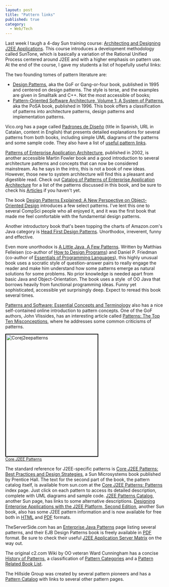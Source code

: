 ```yaml
---
layout: post
title: "Pattern links"
published: true
category:
  - Web/Tech
---
```

<p>Last week I taugh a 4-day Sun training course: <a href="http://www.sun.com/training/catalog/courses/SL-425.xml">Architecting and Designing J2EE Applications</a>. This course introduces a development methodology called SunTone, which is basically a variation of the Rational Unified Process centered around J2EE and with a higher emphasis on pattern use. At the end of the course, I gave my students a list of hopefully useful links:</p>

<p>The two founding tomes of pattern literature are:</p>

<ul><li><a href="http://www.amazon.com/exec/obidos/tg/detail/-/0201633612/102-4255609-9112933?v=glance">Design Patterns</a>, aka the GoF or Gang-or-four book, published in 1995 and centered on design patterns. The style is terse, and the examples are given in Smalltalk and C++. Not the most accessible of books;</li>

<li><a href="http://www.amazon.com/exec/obidos/tg/detail/-/0471958697/102-4255609-9112933?v=glance">Pattern-Oriented Software Architecture, Volume 1: A System of Patterns</a>, aka the PoSA book, published in 1996. This book offers a classification of patterns into architecture patterns, design patterns and implementation patterns.</li></ul>

<p>Vico.org has a page called <a href="http://www.vico.org/pages/PatronsDisseny.html">Padrones de Diseño</a> (title in Spanish, URL in Catalan, content in English) that presents detailed explanations for several patterns from both books, including simple UML diagrams of the patterns and some sample code. They also have a list of <a href="http://www.vico.org/pages/Sitios_www/vico_sitios_Patterns.html">useful pattern links</a>.<br /> </p>

<p><a href="http://www.amazon.com/exec/obidos/ASIN/0321127420/104-4049655-7455156">Patterns of Enterprise Application Architecture</a>, published in 2002, is another accessible Martin Fowler book and a good introduction to several architecture patterns and concepts that can now be considered mainstream. As he says in the intro, this is not a book of new ideas. However, those new to system architecture will find this a pleasant and digestible read. Check out <a href="http://www.martinfowler.com/eaaCatalog/">Catalog of Patterns of Enterprise Application Architecture</a> for a list of the patterns discussed in this book, and be sure to check his <a href="http://martinfowler.com/articles.html">Articles</a> if you haven't yet.</p>

<p>The book <a href="http://www.netobjectives.com/dpexplained/">Design Patterns Explained: A New Perspective on Object-Oriented Design</a> introduces a few select patterns. I've lent this one to several CompSci people who all enjoyed it, and it was the first book that made me feel comfortable with the fundamental design patterns.<br /> </p>

<p>Another introductory book that's been topping the charts of Amazon.com's Java category is <a href="http://www.amazon.com/exec/obidos/tg/detail/-/0596007124/104-4049655-7455156?v=glance">Head First Design Patterns</a>. Unorthodox, irreverent, funny and effective.</p>

<p>Even more unorthodox is <a href="http://mitpress.mit.edu/catalog/item/default.asp?tid=3609&amp;ttype=2">A Little Java, A Few Patterns</a>. Written by Matthias Felleisen (co-author of <a href="http://mitpress.mit.edu/catalog/author/default.asp?aid=553">How to Design Programs</a>) and Daniel P. Friedman (co-author of <a href="http://mitpress.mit.edu/catalog/item/default.asp?ttype=2&amp;tid=3620">Essentials of Programming Languages</a>), this highly unusual book uses a socratic style of question-answer pairs to really engage the reader and make him understand how some patterns emerge as natural solutions for some problems. No prior knowledge is needed apart from basic Java and Object-Orientation. The book uses a style&nbsp; of OO Java that borrows heavily from functional programming ideas. Funny yet sophisticated, accessible yet surprisingly deep. Expect to reread this book several times.</p>

<p><a href="http://www.cmcrossroads.com/bradapp/docs/patterns-intro.html">Patterns and Software: Essential Concepts and Terminology</a> also has a nice self-contained online introduction to pattern concepts. One of the GoF authors, John Vlissides, has an interesting article called <a href="http://www.research.ibm.com/designpatterns/pubs/top10misc.html">Patterns: The Top Ten Misconceptions</a>, where he addresses some common criticisms of patterns.</p>

<p><a href="http://java.sun.com/blueprints/corej2eepatterns/Patterns/index.html" title="Core J2EE Patterns"><img width="290" height="384" border="0" alt="Corej2eepatterns" title="Corej2eepatterns" src="http://olifante.blogs.com/covil/images/corej2eepatterns.gif" style="border: 2px solid rgb(0, 0, 0);" /></a><br /><span style="font-size: 0.9em; margin-top: 0px;"><a href="http://java.sun.com/blueprints/corej2eepatterns/Patterns/index.html">Core J2EE Patterns</a></span></p>

<p>The standard reference for J2EE-specific patterns is <a href="http://www.amazon.com/gp/product/0131422464/102-4255609-9112933?v=glance&amp;n=283155">Core J2EE Patterns: Best Practices and Design Strategies</a>, a Sun Microsystems book published by Prentice Hall. The text for the second part of the book, the pattern catalog itself, is available from sun.com at the <a href="http://java.sun.com/blueprints/corej2eepatterns/Patterns/index.html">Core J2EE Patterns: Patterns</a> index page. Just click on each pattern to access its detailed description, complete with UML diagrams and sample code. <a href="http://java.sun.com/blueprints/patterns/catalog.html">J2EE Patterns Catalog</a>, another Sun page, has links to some alternative descriptions. <a href="http://java.sun.com/blueprints/guidelines/designing_enterprise_applications_2e/">Designing Enterprise Applications with the J2EE Platform, Second Edition</a>, another Sun book, also has some J2EE pattern information and is now available for free both in <a href="http://java.sun.com/blueprints/guidelines/designing_enterprise_applications_2e/DEA2eTOC.html">HTML</a> and <a href="http://javashoplm.sun.com/ECom/docs/Welcome.jsp?StoreId=22&amp;PartDetailId=7036-design_ent_app-2.0-oth-JPR&amp;SiteId=JSC&amp;TransactionId=noreg">PDF</a> formats.</p>

<p>TheServerSide.com has an <a href="http://www.theserverside.com/patterns/index.tss">Enterprise Java Patterns</a> page listing several patterns, and their EJB Design Patterns book is freely available in <a href="http://www.theserverside.com/books/wiley/EJBDesignPatterns/downloads/ejbdesignpatterns.pdf">PDF</a> format. Be sure to check their useful <a href="http://www.theserverside.com/reviews/matrix.tss">J2EE Application Server Matrix</a> on the way out.</p>

<p>The original c2.com Wiki by OO veteran Ward Cunningham has a concise <a href="http://c2.com/cgi/wiki?HistoryOfPatterns">History of Patterns</a>, a classification of <a href="http://c2.com/cgi/wiki?CategoryPattern">Pattern Categories</a> and a <a href="http://c2.com/cgi/wiki?PatternRelatedBookList">Pattern Related Book List</a>.</p>

<p>The Hillside Group was created by several pattern pioneers and has a <a href="http://hillside.net/patterns/onlinepatterncatalog.htm">Pattern Catalog</a> with links to several other pattern pages.</p>


